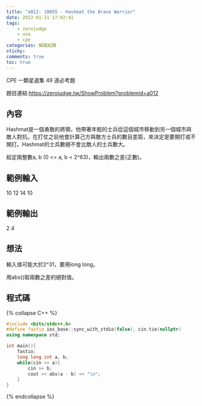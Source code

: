 ```yaml
---
title: "a012: 10055 - Hashmat the Brave Warrior"
date: 2022-01-31 17:02:41
tags:
    - zerojudge
    - uva
    - cpe
categories: 解題紀錄
sticky: 
comments: true
toc: true
---
```

CPE 一顆星選集 49 道必考題
<!--more-->
題目連結:https://zerojudge.tw/ShowProblem?problemid=a012
## 內容
Hashmat是一個勇敢的將領，他帶著年輕的士兵從這個城市移動到另一個城市與敵人對抗。在打仗之前他會計算己方與敵方士兵的數目差距，來決定是要開打或不開打。Hashmat的士兵數絕不會比敵人的士兵數大。

給定兩整數a, b (0 <= a, b < 2^63)，輸出兩數之差(正數)。
## 範例輸入
10 12
14 10
## 範例輸出
2
4
## 想法
輸入值可能大於2^31，要用long long。

用abs()取兩數之差的絕對值。
## 程式碼
{% collapse C++ %}
```cpp
#include <bits/stdc++.h>
#define fastio ios_base::sync_with_stdio(false), cin.tie(nullptr)
using namespace std;

int main(){
    fastio;
    long long int a, b;
    while(cin >> a){
        cin >> b;
        cout << abs(a - b) << "\n";
    }
}
```
{% endcollapse %}